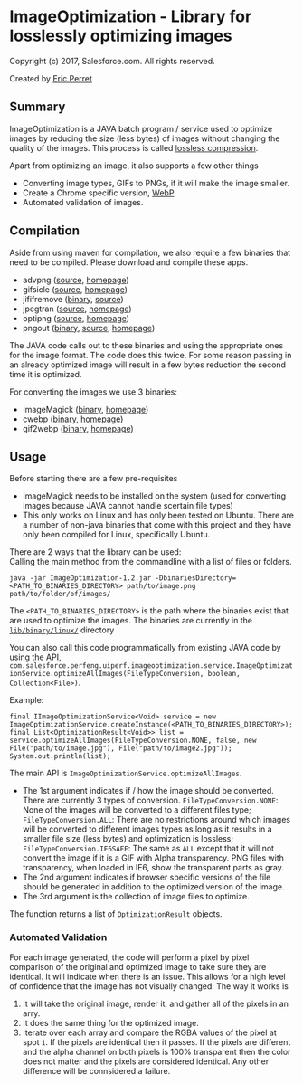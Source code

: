 # ImageOptimization - Library for losslessly optimizing images #

Copyright (c) 2017, Salesforce.com. All rights reserved.

Created by <span itemscope="" itemtype="http://schema.org/Person">
    <a itemprop="url" rel="author" href="https://github.com/eperret"><span itemprop="name">Eric Perret</span></a>
</span>

## Summary ##

ImageOptimization is a JAVA batch program / service used to optimize images by reducing the size (less bytes) of images without changing the quality of the images. This process is called [lossless compression](http://en.wikipedia.org/wiki/Image_compression#Lossy_and_lossless_compression).

Apart from optimizing an image, it also supports a few other things
* Converting image types, GIFs to PNGs, if it will make the image smaller.
* Create a Chrome specific version, [WebP](https://developers.google.com/speed/webp/?csw=1)
* Automated validation of images.

## Compilation ##

Aside from using maven for compilation, we also require a few binaries that need to be compiled.  Please download and compile these apps.

* advpng ([source](http://sourceforge.net/projects/advancemame/files/advancecomp/1.19/), [homepage](http://advancemame.sourceforge.net/doc-advpng.html))
* gifsicle ([source](https://github.com/kohler/gifsicle), [homepage](http://www.lcdf.org/gifsicle/))
* jififremove ([binary](https://github.com/forcedotcom/ImageOptimization/blob/master/lib/binary/linux/jijifremove), [source](https://github.com/forcedotcom/ImageOptimization/blob/master/lib/jpeg-9.zip))
* jpegtran ([source](http://www.ijg.org/files/jpegsrc.v9a.tar.gz), [homepage](http://jpegclub.org/jpegtran/))
* optipng ([source](http://prdownloads.sourceforge.net/optipng/optipng-0.7.5.tar.gz?download), [homepage](http://optipng.sourceforge.net/))
* pngout ([binary](https://github.com/forcedotcom/ImageOptimization/blob/master/lib/binary/linux/pngout), [source](http://www.jonof.id.au/kenutils), [homepage](http://advsys.net/ken/utils.htm))

The JAVA code calls out to these binaries and using the appropriate ones for the image format.  The code does this twice.  For some reason passing in an already optimized image will result in a few bytes reduction the second time it is optimized.

For converting the images we use 3 binaries:
* ImageMagick ([binary](http://www.imagemagick.org/script/binary-releases.php), [homepage](http://www.imagemagick.org/))
* cwebp ([binary](http://downloads.webmproject.org/releases/webp/index.html), [homepage](https://developers.google.com/speed/webp/docs/cwebp))
* gif2webp ([binary](http://downloads.webmproject.org/releases/webp/index.html), [homepage](https://developers.google.com/speed/webp/docs/gif2webp))

## Usage ##

Before starting there are a few pre-requisites
* ImageMagick needs to be installed on the system (used for converting images because JAVA cannot handle scertain file types)
* This only works on Linux and has only been tested on Ubuntu.  There are a number of non-java binaries that come with this project and they have only been compiled for Linux, specifically Ubuntu.

<div>There are 2 ways that the library can be used:</div>
Calling the main method from the commandline with a list of files or folders.

    java -jar ImageOptimization-1.2.jar -DbinariesDirectory=<PATH_TO_BINARIES_DIRECTORY> path/to/image.png path/to/folder/of/images/

The `<PATH_TO_BINARIES_DIRECTORY>` is the path where the binaries exist that are used to optimize the images. The binaries are currently in the [`lib/binary/linux/`](https://git.soma.salesforce.com/perfeng/ImageOptimization/tree/master/lib/binary/linux) directory

You can also call this code programmatically from existing JAVA code by using the API, `com.salesforce.perfeng.uiperf.imageoptimization.service.ImageOptimizationService.optimizeAllImages(FileTypeConversion, boolean, Collection<File>)`.

Example:

    final IImageOptimizationService<Void> service = new ImageOptimizationService.createInstance(<PATH_TO_BINARIES_DIRECTORY>);
    final List<OptimizationResult<Void>> list = service.optimizeAllImages(FileTypeConversion.NONE, false, new File("path/to/image.jpg"), File("path/to/image2.jpg"));
    System.out.println(list);

The main API is `ImageOptimizationService.optimizeAllImages`.
* The 1st argument indicates if / how the image should be converted. There are currently 3 types of conversion. `FileTypeConversion.NONE`: None of the images will be converted to a different files type; `FileTypeConversion.ALL`: There are no restrictions around which images will be converted to different images types as long as it results in a smaller file size (less bytes) and optimization is lossless; `FileTypeConversion.IE6SAFE`: The same as `ALL` except that it will not convert the image if it is a GIF with Alpha transparency. PNG files with transparency, when loaded in IE6, show the transparent parts as gray.
* The 2nd argument indicates if browser specific versions of the file should be generated in addition to the optimized version of the image.
* The 3rd argument is the collection of image files to optimize.

The function returns a list of `OptimizationResult` objects.

### Automated Validation ###

For each image generated, the code will perform a pixel by pixel comparison of the original and optimized image to take sure they are identical. It will indicate when there is an issue. This allows for a high level of confidence that the image has not visually changed.
The way it works is

1. It will take the original image, render it, and gather all of the pixels in an arry.
2. It does the same thing for the optimized image.
3. Iterate over each array and compare the RGBA values of the pixel at spot `i`. If the pixels are identical then it passes. If the pixels are different and the alpha channel on both pixels is 100% transparent then the color does not matter and the pixels are considered identical. Any other difference will be connsidered a failure.

